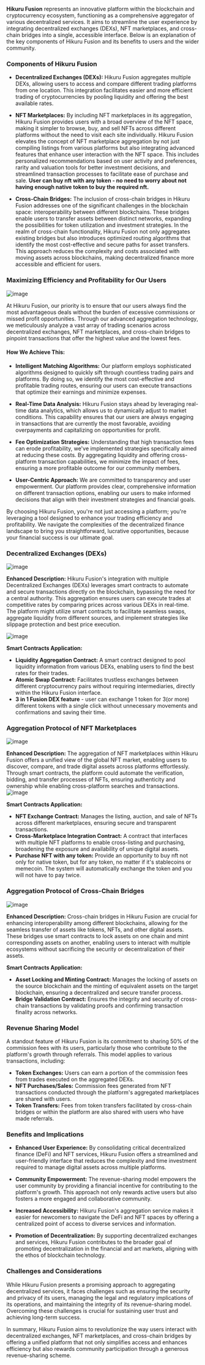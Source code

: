 **Hikuru Fusion** represents an innovative platform within the blockchain and cryptocurrency ecosystem, functioning as a comprehensive aggregator of various decentralized services. It aims to streamline the user experience by integrating decentralized exchanges (DEXs), NFT marketplaces, and cross-chain bridges into a single, accessible interface. Below is an explanation of the key components of Hikuru Fusion and its benefits to users and the wider community.

### Components of Hikuru Fusion

- **Decentralized Exchanges (DEXs):** Hikuru Fusion aggregates multiple DEXs, allowing users to access and compare different trading platforms from one location. This integration facilitates easier and more efficient trading of cryptocurrencies by pooling liquidity and offering the best available rates.

- **NFT Marketplaces:** By including NFT marketplaces in its aggregation, Hikuru Fusion provides users with a broad overview of the NFT space, making it simpler to browse, buy, and sell NFTs across different platforms without the need to visit each site individually.
Hikuru Fusion elevates the concept of NFT marketplace aggregation by not just compiling listings from various platforms but also integrating advanced features that enhance user interaction with the NFT space. This includes personalized recommendations based on user activity and preferences, rarity and valuation tools for better investment decisions, and streamlined transaction processes to facilitate ease of purchase and sale. **User can buy nft with any token - no need to worry about not having enough native token to buy the required nft.**

- **Cross-Chain Bridges:** The inclusion of cross-chain bridges in Hikuru Fusion addresses one of the significant challenges in the blockchain space: interoperability between different blockchains. These bridges enable users to transfer assets between distinct networks, expanding the possibilities for token utilization and investment strategies. In the realm of cross-chain functionality, Hikuru Fusion not only aggregates existing bridges but also introduces optimized routing algorithms that identify the most cost-effective and secure paths for asset transfers. This approach reduces the complexity and costs associated with moving assets across blockchains, making decentralized finance more accessible and efficient for users.




### Maximizing Efficiency and Profitability for Our Users
![image](https://github.com/HikuruOfficial/Hikuru-Fusion/assets/132744928/2312bb74-9573-4a3f-8998-546483054e87)

At Hikuru Fusion, our priority is to ensure that our users always find the most advantageous deals without the burden of excessive commissions or missed profit opportunities. Through our advanced aggregation technology, we meticulously analyze a vast array of trading scenarios across decentralized exchanges, NFT marketplaces, and cross-chain bridges to pinpoint transactions that offer the highest value and the lowest fees.

#### How We Achieve This:

- **Intelligent Matching Algorithms:** Our platform employs sophisticated algorithms designed to quickly sift through countless trading pairs and platforms. By doing so, we identify the most cost-effective and profitable trading routes, ensuring our users can execute transactions that optimize their earnings and minimize expenses.

- **Real-Time Data Analysis:** Hikuru Fusion stays ahead by leveraging real-time data analytics, which allows us to dynamically adjust to market conditions. This capability ensures that our users are always engaging in transactions that are currently the most favorable, avoiding overpayments and capitalizing on opportunities for profit.

- **Fee Optimization Strategies:** Understanding that high transaction fees can erode profitability, we've implemented strategies specifically aimed at reducing these costs. By aggregating liquidity and offering cross-platform transaction capabilities, we minimize the impact of fees, ensuring a more profitable outcome for our community members.

- **User-Centric Approach:** We are committed to transparency and user empowerment. Our platform provides clear, comprehensive information on different transaction options, enabling our users to make informed decisions that align with their investment strategies and financial goals.

By choosing Hikuru Fusion, you're not just accessing a platform; you're leveraging a tool designed to enhance your trading efficiency and profitability. We navigate the complexities of the decentralized finance landscape to bring you straightforward, lucrative opportunities, because your financial success is our ultimate goal.






### Decentralized Exchanges (DEXs)
![image](https://github.com/HikuruOfficial/Hikuru-Fusion/assets/132744928/399ebc8d-c56a-4194-8bed-2dac6f800148)

**Enhanced Description:**
Hikuru Fusion's integration with multiple Decentralized Exchanges (DEXs) leverages smart contracts to automate and secure transactions directly on the blockchain, bypassing the need for a central authority. This aggregation ensures users can execute trades at competitive rates by comparing prices across various DEXs in real-time. The platform might utilize smart contracts to facilitate seamless swaps, aggregate liquidity from different sources, and implement strategies like slippage protection and best price execution.

![image](https://github.com/HikuruOfficial/Hikuru-Fusion/assets/132744928/2aa4e690-28cd-4d4d-a350-28d5dee6609e)

**Smart Contracts Application:**
- **Liquidity Aggregation Contract:** A smart contract designed to pool liquidity information from various DEXs, enabling users to find the best rates for their trades.
- **Atomic Swap Contract:** Facilitates trustless exchanges between different cryptocurrency pairs without requiring intermediaries, directly within the Hikuru Fusion interface.
- **3 in 1 Fusion DEX feature** - user can exchange 1 token for 3(or more) different tokens with a single click without unnecessary movements and confirmations and saving their time.

### Aggregation Protocol of NFT Marketplaces
![image](https://github.com/HikuruOfficial/Hikuru-Fusion/assets/132744928/e849ed59-b599-4fae-b174-f88082c716a1)

**Enhanced Description:**
The aggregation of NFT marketplaces within Hikuru Fusion offers a unified view of the global NFT market, enabling users to discover, compare, and trade digital assets across platforms effortlessly. Through smart contracts, the platform could automate the verification, bidding, and transfer processes of NFTs, ensuring authenticity and ownership while enabling cross-platform searches and transactions.
![image](https://github.com/HikuruOfficial/Hikuru-Fusion/assets/132744928/ef5daa2a-4abc-4e5c-a8cd-6d99872bb46e)

**Smart Contracts Application:**
- **NFT Exchange Contract:** Manages the listing, auction, and sale of NFTs across different marketplaces, ensuring secure and transparent transactions.
- **Cross-Marketplace Integration Contract:** A contract that interfaces with multiple NFT platforms to enable cross-listing and purchasing, broadening the exposure and availability of unique digital assets.
- **Purchase NFT with any token:** Provide an opportunity to buy nft not only for native token, but for any token, no matter if it's stablecoins or memecoin. The system will automatically exchange the token and you will not have to pay twice.

### Aggregation Protocol of Cross-Chain Bridges
![image](https://github.com/HikuruOfficial/Hikuru-Fusion/assets/132744928/62bf7f57-baa8-4bc9-aa14-b56736507f66)

**Enhanced Description:**
Cross-chain bridges in Hikuru Fusion are crucial for enhancing interoperability among different blockchains, allowing for the seamless transfer of assets like tokens, NFTs, and other digital assets. These bridges use smart contracts to lock assets on one chain and mint corresponding assets on another, enabling users to interact with multiple ecosystems without sacrificing the security or decentralization of their assets.

**Smart Contracts Application:**
- **Asset Locking and Minting Contract:** Manages the locking of assets on the source blockchain and the minting of equivalent assets on the target blockchain, ensuring a decentralized and secure transfer process.
- **Bridge Validation Contract:** Ensures the integrity and security of cross-chain transactions by validating proofs and confirming transaction finality across networks.





### Revenue Sharing Model

A standout feature of Hikuru Fusion is its commitment to sharing 50% of the commission fees with its users, particularly those who contribute to the platform's growth through referrals. This model applies to various transactions, including:

- **Token Exchanges:** Users can earn a portion of the commission fees from trades executed on the aggregated DEXs.
- **NFT Purchases/Sales:** Commission fees generated from NFT transactions conducted through the platform's aggregated marketplaces are shared with users.
- **Token Transfers:** Fees from token transfers facilitated by cross-chain bridges or within the platform are also shared with users who have made referrals.

### Benefits and Implications

- **Enhanced User Experience:** By consolidating critical decentralized finance (DeFi) and NFT services, Hikuru Fusion offers a streamlined and user-friendly interface that reduces the complexity and time investment required to manage digital assets across multiple platforms.

- **Community Empowerment:** The revenue-sharing model empowers the user community by providing a financial incentive for contributing to the platform's growth. This approach not only rewards active users but also fosters a more engaged and collaborative community.

- **Increased Accessibility:** Hikuru Fusion's aggregation service makes it easier for newcomers to navigate the DeFi and NFT spaces by offering a centralized point of access to diverse services and information.

- **Promotion of Decentralization:** By supporting decentralized exchanges and services, Hikuru Fusion contributes to the broader goal of promoting decentralization in the financial and art markets, aligning with the ethos of blockchain technology.

### Challenges and Considerations

While Hikuru Fusion presents a promising approach to aggregating decentralized services, it faces challenges such as ensuring the security and privacy of its users, managing the legal and regulatory implications of its operations, and maintaining the integrity of its revenue-sharing model. Overcoming these challenges is crucial for sustaining user trust and achieving long-term success.

In summary, Hikuru Fusion aims to revolutionize the way users interact with decentralized exchanges, NFT marketplaces, and cross-chain bridges by offering a unified platform that not only simplifies access and enhances efficiency but also rewards community participation through a generous revenue-sharing scheme.
